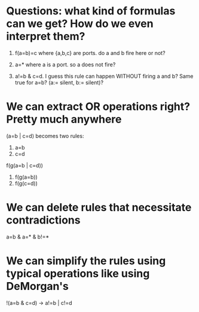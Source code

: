 # Questions: what kind of formulas can we get? How do we even interpret them?
1. f(a=b)=c where {a,b,c} are ports.
	do a and b fire here or not?

1. a=* where a is a port. so a does not fire?

2. a!=b & c=d.    I guess this rule can happen WITHOUT firing a and b? 
					Same true for a=b? (a:= silent, b:= silent)?

# We can extract OR operations right? Pretty much anywhere
(a=b | c=d) becomes two rules:
1. a=b
2. c=d

f(g(a=b | c=d))
1. f(g(a=b))
2. f(g(c=d))

# We can delete rules that necessitate contradictions
a=b & a=* & b!=*

# We can simplify the rules using typical operations like using DeMorgan's
!(a=b & c=d)
->
a!=b | c!=d 